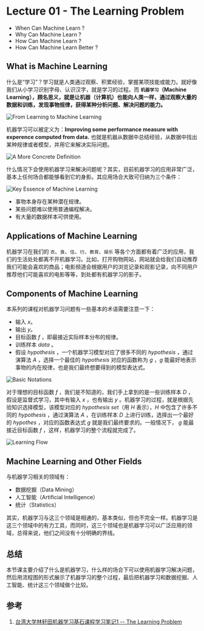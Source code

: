# Lecture 01 - The Learning Problem

- When Can Machine Learn ?
- Why Can Machine Learn ?
- How Can Machine Learn ?
- How Can Machine Learn Better ?

## What is Machine Learning

什么是“学习”？学习就是人类通过观察、积累经验，掌握某项技能或能力。就好像我们从小学习识别字母、认识汉字，就是学习的过程。而 **`机器学习`（Machine Learning），顾名思义，就是让机器（计算机）也能向人类一样，通过观察大量的数据和训练，发现事物规律，获得某种分析问题、解决问题的能力。**

![From Learning to Machine Learning](http://ofqm89vhw.bkt.clouddn.com/bde751135d696e30e0c8fe8fb3b606a5.png)

机器学习可以被定义为：**Improving some performance measure with experence computed from data.** 也就是机器从数据中总结经验，从数据中找出某种规律或者模型，并用它来解决实际问题。

![A More Concrete Definition](http://ofqm89vhw.bkt.clouddn.com/9d23f42fa9d4f5a09e58018c1ccfbe76.png)

什么情况下会使用机器学习来解决问题呢？其实，目前机器学习的应用非常广泛，基本上任何场合都能够看到它的身影。其应用场合大致可归纳为三个条件：

![Key Essence of Machine Learning](http://ofqm89vhw.bkt.clouddn.com/35dab4d0e3e334c560edf4fd05cc2d26.png)

- 事物本身存在某种潜在规律。
- 某些问题难以使用普通编程解决。
- 有大量的数据样本可供使用。

## Applications of Machine Learning

机器学习在我们的 `衣`、`食`、`住`、`行`、`教育`、`娱乐` 等各个方面都有着广泛的应用，我们的生活处处都离不开机器学习。比如，打开购物网站，网站就会给我们自动推荐我们可能会喜欢的商品；电影频道会根据用户的浏览记录和观影记录，向不同用户推荐他们可能喜欢的电影等等，到处都有机器学习的影子。

## Components of Machine Learning

本系列的课程对机器学习问题有一些基本的术语需要注意一下：

- 输入 ${x}$。
- 输出 ${y}$。
- 目标函数 ${f}$ ，即最接近实际样本分布的规律。
- 训练样本 ${data}$ 。
- 假设 ${hypothesis}$ ，一个机器学习模型对应了很多不同的 ${hypothesis}$ ，通过演算法 ${A}$ ，选择一个最佳的 ${hypothesis}$ 对应的函数称为 ${g}$ ，${g}$ 能最好地表示事物的内在规律，也是我们最终想要得到的模型表达式。

![Basic Notations](http://ofqm89vhw.bkt.clouddn.com/6e05f57b4090d304eeea9a0496dd52b4.png)

对于理想的目标函数 ${f}$ ，我们是不知道的，我们手上拿到的是一些训练样本 ${D}$ ，假设是监督式学习，其中有输入 ${x}$ ，也有输出 ${y}$ 。机器学习的过程，就是根据先验知识选择模型，该模型对应的 ${hypothesis\ set}$（用 ${H}$ 表示），${H}$ 中包含了许多不同的 ${hypothesis}$ ，通过演算法 ${A}$ ，在训练样本 ${D}$ 上进行训练，选择出一个最好的 ${hypothes}$ ，对应的函数表达式 ${g}$ 就是我们最终要求的。一般情况下， ${g}$ 能最接近目标函数 ${f}$ ，这样，机器学习的整个流程就完成了。

![Learning Flow](http://ofqm89vhw.bkt.clouddn.com/8dad5d8697d58894760718af5a976294.png)

## Machine Learning and Other Fields

与机器学习相关的领域有：

- 数据挖掘（Data Mining）
- 人工智能（Artificial Intelligence）
- 统计（Statistics）

其实，机器学习与这三个领域是相通的，基本类似，但也不完全一样。机器学习是这三个领域中的有力工具，而同时，这三个领域也是机器学习可以广泛应用的领域，总得来说，他们之间没有十分明确的界线。

## 总结

本节课主要介绍了什么是机器学习，什么样的场合下可以使用机器学习解决问题，然后用流程图的形式展示了机器学习的整个过程，最后把机器学习和数据挖掘、人工智能、统计这三个领域做个比较。

## 参考

1. [台湾大学林轩田机器学习基石课程学习笔记1 -- The Learning Problem](http://blog.csdn.net/red_stone1/article/details/72899485)